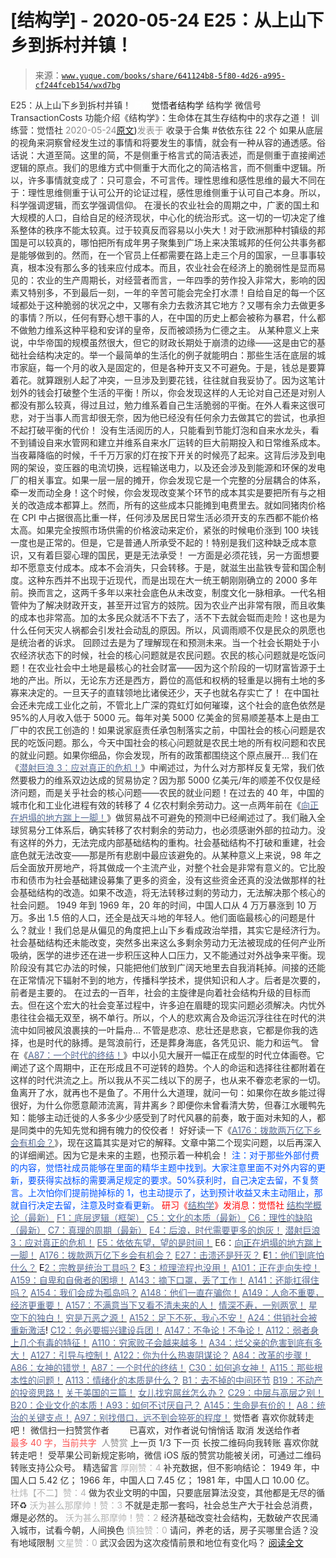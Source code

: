 # [结构学] - 2020-05-24 E25：从上山下乡到拆村并镇！

> 来源：[`www.yuque.com/books/share/641124b8-5f80-4d26-a995-cf244fceb154/wxd7bg`](https://www.yuque.com/books/share/641124b8-5f80-4d26-a995-cf244fceb154/wxd7bg)

<ne-p id="520f42f3293818f927861ebbd5b15da4_p_0" data-lake-id="520f42f3293818f927861ebbd5b15da4_p_0"><ne-text id="u7bb7caf4" style="color: rgb(51, 51, 51);">E25：从上山下乡到拆村并镇！</ne-text></ne-p> <ne-p id="47e0ae8eb4313ea8f27e09a4d81999d9" data-lake-id="47e0ae8eb4313ea8f27e09a4d81999d9"><ne-text id="u36beb4f9" ne-fontsize="12" style="color: rgb(255, 255, 255);">原创</ne-text><ne-text id="u02372021" ne-fontsize="14">觉悟者</ne-text><ne-text id="u7c71044b" ne-fontsize="14">结构学</ne-text></ne-p> <ne-p id="a2300bdec0604767e8a5577e6c7f64aa" data-lake-id="a2300bdec0604767e8a5577e6c7f64aa"><ne-text id="u6e47a05c" ne-fontsize="14" ne-bold="true" style="color: rgb(51, 51, 51);">结构学</ne-text></ne-p> <ne-p id="6efe7f01f5aefc13d00532210bed1e8c" data-lake-id="6efe7f01f5aefc13d00532210bed1e8c"><ne-text id="uba7dda17" ne-fontsize="14" style="color: rgb(51, 51, 51);">微信号</ne-text><ne-text id="ud0b7748c" ne-fontsize="14" style="color: rgb(51, 51, 51);">TransactionCosts</ne-text></ne-p> <ne-p id="0f94ff7ea2c1c332b2290bac0936d5a4" data-lake-id="0f94ff7ea2c1c332b2290bac0936d5a4"><ne-text id="u881e9e4d" ne-fontsize="14" style="color: rgb(51, 51, 51);">功能介绍</ne-text><ne-text id="u0c9c17e7" ne-fontsize="14" style="color: rgb(51, 51, 51);">《结构学》：生命体在其生存结构中的求存之道！ 训练营：觉悟社</ne-text></ne-p> <ne-p id="0cbc5f4d618f58d7a51540121f2bb710" data-lake-id="0cbc5f4d618f58d7a51540121f2bb710"><ne-text id="ub53e8634" style="color: rgb(140, 140, 140);">2020-05-24</ne-text>[<ne-text id="u2be16a6c" ne-fontsize="14">原文</ne-text>](https://mp.weixin.qq.com/s?__biz=MzIzMDYwOTM0Mg==&mid=2247484267&idx=1&sn=dd6644afcf73764606420f8cb90f83e8&chksm=e8b19bbadfc612ac094876b8fadb9f16db78bbd887f7627b2d9c6426e24338fa1d501ca4724c#rd))<ne-text id="u567dd0bc" ne-fontsize="14" style="color: rgb(140, 140, 140);">发表于</ne-text></ne-p> <ne-p id="eb9ee82c2fd84bec2e6a4034e1e04028" data-lake-id="eb9ee82c2fd84bec2e6a4034e1e04028"><ne-text id="ude11366a" style="color: rgb(51, 51, 51);">收录于合集 #依依东往 22 个</ne-text></ne-p> <ne-p id="14215cad99861ede09b83efac1ee2b4d" data-lake-id="14215cad99861ede09b83efac1ee2b4d"><ne-text id="u1dee4d3e" style="color: rgb(51, 51, 51);">如果从底层的视角来洞察曾经发生过的事情和将要发生的事情，就会有一种从容的通透感。俗话说：大道至简。这里的简，不是侧重于格言式的简洁表述，而是侧重于直接阐述逻辑的原点。我们的思维方式中侧重于大而化之的简洁格言，而不侧重中逻辑。所以，许多事情就变成了：只可意会，不可言传。理性思维和感性思维的最大不同在于：理性思维侧重于认可公开的论证过程，感性思维侧重于认可自己本身。所以，科学强调逻辑，而玄学强调信仰。</ne-text></ne-p> <ne-p id="22ab46d80c049e8441fa7b45c2a4975b" data-lake-id="22ab46d80c049e8441fa7b45c2a4975b"><ne-text id="u84805cf2" style="color: rgb(51, 51, 51);">在漫长的农业社会的周期之中，广袤的国土和大规模的人口，自给自足的经济现状，中心化的统治形式。这一切的一切决定了维系整体的秩序不能太较真。过于较真反而容易以小失大！对于欧洲那种村镇级的邦国是可以较真的，哪怕把所有成年男子聚集到广场上来决策城邦的任何公共事务都是能够做到的。然而，在一个官员上任都需要在路上走三个月的国家，一旦事事较真，根本没有那么多的钱来应付成本。而且，农业社会在经济上的脆弱性是显而易见的：农业的生产周期长，对经营者而言，一年四季的劳作投入非常大，影响的因素又特别多，不到最后一刻，一年的辛苦可能会完全打水漂！自给自足的每一个区域都处于这种脆弱的状况之中，又哪有余力去救济其它地方？又哪有余力去做更多的事情？所以，任何有野心想干事的人，在中国的历史上都会被称为暴君，什么都不做勉力维系这种平稳和安详的皇帝，反而被颂扬为仁德之主。</ne-text></ne-p> <ne-p id="68892fb58607628b8367f9590bff1ea1" data-lake-id="68892fb58607628b8367f9590bff1ea1"><ne-text id="ub9c1b070" style="color: rgb(51, 51, 51);">从某种意义上来说，中华帝国的规模虽然很大，但它的财政长期处于崩溃的边缘——这是由它的基础社会结构决定的。举一个最简单的生活化的例子就能明白：那些生活在底层的城市家庭，每一个月的收入是固定的，但是各种开支又不可避免。于是，钱总是要算着花。就算跟别人起了冲突，一旦涉及到要花钱，往往就自我妥协了。因为这笔计划外的钱会打破整个生活的平衡！所以，你会发现这样的人无论对自己还是对别人都没有那么较真，得过且过，勉力维系着自己生活脆弱的平衡。在外人看来这很可悲，对于当事人而言却很无奈，因为他已经没有任何余力去做其它的尝试，也承担不起打破平衡的代价！</ne-text></ne-p> <ne-p id="02a3a7f9a6c13e67575f76bef5d8dca6" data-lake-id="02a3a7f9a6c13e67575f76bef5d8dca6"><ne-text id="u4c6e748f" style="color: rgb(51, 51, 51);">没有生活阅历的人，只能看到节能灯泡和自来水龙头，看不到铺设自来水管网和建立并维系自来水厂运转的巨大前期投入和日常维系成本。当夜幕降临的时候，千千万万家的灯在按下开关的时候亮了起来。这背后涉及到电网的架设，变压器的电流切换，远程输送电力，以及还会涉及到能源和环保的发电厂的相关事宜。如果一层一层的摊开，你会发现它是一个完整的分层耦合的体系，牵一发而动全身！这个时候，你会发现改变某个环节的成本其实是要把所有与之相关的改造成本都算上。然而，所有的这些成本只能摊到电费里去。就如同猪肉价格在 CPI 中占据很高比重一样，任何涉及居民日常生活必须开支的东西都不能价格太高。如果完全按照市场供需的价格波动来定价，紧张的时候电价涨到 100 块钱一度也是正常的。但是，它是普通人所承受不起的！特别是我们这种缺乏成本意识，又有着巨婴心理的国民，更是无法承受！</ne-text></ne-p> <ne-p id="ba664d09144db76ed0123004ef74940a" data-lake-id="ba664d09144db76ed0123004ef74940a"><ne-text id="uefd02e81" style="color: rgb(51, 51, 51);">一方面是必须花钱，另一方面想要却不愿意支付成本。成本不会消失，只会转移。于是，就滋生出盐铁专营和国企制度。这种东西并不出现于近现代，而是出现在大一统王朝刚刚确立的 2000 多年前。换而言之，这两千多年以来社会底色从未改变，制度文化一脉相承。一代名相管仲为了解决财政开支，甚至开过官方的妓院。因为农业产出非常有限，而且收集的成本也非常高。加的太多民众就活不下去了，活不下去就会铤而走险！这也是为什么任何天灾人祸都会引发社会动乱的原因。所以，风调雨顺不仅是民众的夙愿也是统治者的诉求。</ne-text></ne-p> <ne-p id="95423d839b5a26bf8303fe3399c910f0" data-lake-id="95423d839b5a26bf8303fe3399c910f0"><ne-text id="u97d9af91" style="color: rgb(51, 51, 51);">回顾过去是为了理解现在和预测未来。当一个社会长期处于小农经济状态下的时候，社会的核心问题就是农民问题。农民的核心问题就是吃饭问题！在农业社会中土地是最核心的社会财富——因为这个阶段的一切财富皆源于土地的产出。所以，无论东方还是西方，爵位的高低和权柄的轻重是以拥有土地的多寡来决定的。一旦天子的直辖领地比诸侯还少，天子也就名存实亡了！</ne-text></ne-p> <ne-p id="c5a0b9ef30d9f2ec09675125bab8fb48" data-lake-id="c5a0b9ef30d9f2ec09675125bab8fb48"><ne-text id="u5747e921" style="color: rgb(51, 51, 51);">在中国社会还未完成工业化之前，不管北上广深的霓虹灯如何璀璨，这个社会的底色依然是 95%的人月收入低于 5000 元。每年对美 5000 亿美金的贸易顺差基本上是由工厂中的农民工创造的！如果说家庭责任承包制落实之前，中国社会的核心问题是农民的吃饭问题。那么，今天中国社会的核心问题就是农民土地的所有权问题和农民的就业问题。如果你细品，你会发现，所有的政策都围绕这个原点展开…</ne-text></ne-p> <ne-p id="1d0e95583b477379bd791d8069d03521" data-lake-id="1d0e95583b477379bd791d8069d03521"><ne-text id="u291dc4f9" style="color: rgb(51, 51, 51);">我们在《</ne-text>[<ne-text id="u226405cc" style="color: rgb(87, 107, 149);">潜射巨浪 3：应对真正的危机！</ne-text>](http://mp.weixin.qq.com/s?__biz=MzAxNDk1NjI2Mw==&mid=2247485199&idx=1&sn=aba0a12dad3ec2d04e267645968b7cb1&chksm=9b8a2487acfdad910b880c358c1f6754e5ba01eb7eadfe70b45c2d1c9ec161d20151df4b1f2e&scene=21#wechat_redirect)<ne-text id="ub1b05e8a" style="color: rgb(51, 51, 51);">》中阐述过，为什么对方那样反复无常，我们依然要极力的维系双边达成的贸易协定？因为那 5000 亿美元/年的顺差不仅仅是经济问题，而是关乎社会的核心问题——农民的就业问题！在过去的 40 年，中国的城市化和工业化进程有效的转移了 4 亿农村剩余劳动力。这一点两年前在《</ne-text>[<ne-text id="uc5df587f" style="color: rgb(87, 107, 149);">向正在坍塌的地方踹上一脚！</ne-text>](http://mp.weixin.qq.com/s?__biz=MzIzMDYwOTM0Mg==&mid=2247483766&idx=1&sn=b17f66fe5f8fd77d3c27c8bc60eb8c8a&chksm=e8b199a7dfc610b1ddcced086ff6d2be69354b7feeef60c0e508d56dd4fd54ee9660483cf5bb&scene=21#wechat_redirect)<ne-text id="u2dcbbb8d" style="color: rgb(51, 51, 51);">》做贸易战不可避免的预测中已经阐述过了。我们融入全球贸易分工体系后，确实转移了农村剩余的劳动力，也必须感谢外部的拉动力。没有这样的外力，无法完成内部基础结构的重构。社会基础结构不打破和重建，社会底色就无法改变——那是所有悲剧中最应该避免的。从某种意义上来说，98 年之后全面放开房地产，将其做成一个主流产业，对整个社会是非常有意义的。它比股市和债市为社会基础建设募集了更多的资金，没有这些资金还真的没法做那样的社会基础结构的改造。如果不改造，将无法转移过剩的劳动力，无法解决那个核心的社会问题。</ne-text></ne-p> <ne-p id="00bde25bdd3c0c519669516bae4a802f" data-lake-id="00bde25bdd3c0c519669516bae4a802f"><ne-text id="u382da02d" style="color: rgb(51, 51, 51);">1949 年到 1969 年，20 年的时间，中国人口从 4 万万暴涨到 10 万万。多出 1.5 倍的人口，还全是战天斗地的年轻人。他们面临最核心的问题是什么？就业！我们总是从偏见的角度把上山下乡看成政治举措，其实它是经济行为。社会基础结构还未能改变，突然多出来这么多剩余劳动力无法被现成的任何产业所吸纳，医学的进步还在进一步积压这种人口压力，又不能通过对外战争来平衡。现阶段没有其它办法的时候，只能把他们放到广阔天地里去自我消耗掉。间接的还能在正常情况下辐射不到的地方，传播科学技术，提供知识和人才。后者是次要的，前者是主要的。</ne-text></ne-p> <ne-p id="f46ebe963112f8b7e25fa717db03cf23" data-lake-id="f46ebe963112f8b7e25fa717db03cf23"><ne-text id="u30c20f0d" style="color: rgb(51, 51, 51);">在过去的一百年，社会的主旋律是向着社会结构升级的目标而去。但在这个宏大的社会变革过程中，许多迫在眉睫的现实问题必须解决。内忧外患往往会福无双至，祸不单行。所以，个人的悲欢离合及命运沉浮往往在时代的洪流中如同被风浪裹挟的一叶扁舟… 不管是悲凉、悲壮还是悲哀，它都是你我的选择，也是时代的脉搏。是驾浪前行，还是葬身海底，各凭见识、能力和运气。</ne-text></ne-p> <ne-p id="eed8e3c97e36ddc41aee230a8fe74830" data-lake-id="eed8e3c97e36ddc41aee230a8fe74830"><ne-text id="u0cf0fb03" style="color: rgb(51, 51, 51);">曾在《</ne-text>[<ne-text id="u7915ea48" style="color: rgb(87, 107, 149);">A87：一个时代的终结！</ne-text>](http://mp.weixin.qq.com/s?__biz=MzAxNDk1NjI2Mw==&mid=2247484762&idx=1&sn=d662f3af14db0c25fa540a7a2ddcd9c7&chksm=9b8a26d2acfdafc45a58be632dd4ca60b92b89f4863b60d6e1a8b6790ee3590878cb1669209a&scene=21#wechat_redirect)<ne-text id="u9f229b42" style="color: rgb(51, 51, 51);">》中以小见大展开一幅正在成型的时代立体画卷。它阐述了这个周期中，正在形成且不可逆转的趋势。个人的命运和选择往往都附着在这样的时代洪流之上。所以我从不买二线以下的房子，也从来不眷恋老家的一切。鱼离开了水，就再也不是鱼了。不用什么大道理，就问一句：如果你在故乡能过得很好，为什么你愿意颠沛流离，背井离乡？即便你未曾看清大势，但春江水暖鸭先知：能够主动迁徙的人多多少少感受到了时代风暴的前奏，敢于面对未知的人，都是同类中的先知先觉和拥有魄力的佼佼者！</ne-text></ne-p> <ne-p id="9aeccfa158c26e5e62b0343d2ca3d44c" data-lake-id="9aeccfa158c26e5e62b0343d2ca3d44c"><ne-text id="u1055b2e4" style="color: rgb(51, 51, 51);">好好读一下《</ne-text>[<ne-text id="ua8566a79" style="color: rgb(87, 107, 149);">A176：拨款两万亿下乡会有机会？</ne-text>](http://mp.weixin.qq.com/s?__biz=MzAxNDk1NjI2Mw==&mid=2247485240&idx=1&sn=105505b186556162978e3785d2dd97fe&chksm=9b8a24b0acfdada68d2d4ae346498a4c602387990d855088978737809b953d7e368be83a4836&scene=21#wechat_redirect)<ne-text id="u32e839de" style="color: rgb(51, 51, 51);">》，现在这篇其实是对它的解释。文章中第二个现实问题，以后再深入的详细阐述。因为它是未来的主题，也预示着一种机会！</ne-text></ne-p> <ne-p id="7764202f55b294b98fed7d3de5302294" data-lake-id="7764202f55b294b98fed7d3de5302294"><ne-text id="u9c21df02" style="color: rgb(0, 82, 255);">注：对于那些外部付费的内容，觉悟社成员能够在里面的精华主题中找到。大家注意里面不对外内容的更新，要获得实战标的需要满足规定的要求。50%获利时，自己决定去留，不复赘言。上次怕你们提前抛掉标的 1，也主动提示了，达到预计收益又未主动阻止，那就自行决定去留，注意及时查看更新。</ne-text></ne-p> <ne-p id="9ff2299deb49e099da15ac5d47662c61" data-lake-id="9ff2299deb49e099da15ac5d47662c61" ne-alignment="center"><ne-text id="ud13439ce" style="color: rgb(255, 0, 0);">研习《</ne-text>[<ne-text id="ua7aa941d" style="color: rgb(87, 107, 149);">结构学</ne-text>](https://mp.weixin.qq.com/mp/appmsgalbum?action=getalbum&album_id=1318317199878225920&__biz=MzAxNDk1NjI2Mw==#wechat_redirect)<ne-text id="ud1e990e4" style="color: rgb(255, 0, 0);">》发消息</ne-text><ne-text id="u9db229ec" ne-bold="true" style="color: rgb(255, 0, 0);">：觉悟社</ne-text></ne-p>  <ne-p id="f72eca839f1dcf6742452d42073a7403" data-lake-id="f72eca839f1dcf6742452d42073a7403" ne-alignment="center"><ne-card data-card-name="image" data-card-type="inline" id="Ph8po" data-event-boundary="card" style="color: rgb(51, 51, 51);"><ne-p id="f79da094ff7784aa3072e14de07a2b75" data-lake-id="f79da094ff7784aa3072e14de07a2b75">[<ne-text id="u1a1a99cf" style="color: rgb(87, 107, 149);">结构学概论（最新）</ne-text>](http://mp.weixin.qq.com/s?__biz=MzAxNDk1NjI2Mw==&mid=2247485167&idx=1&sn=d5e962eff4a8e9770c83bc87d19d07f3&chksm=9b8a2567acfdac7154f7a62996dca874e5d186b44f3d120dcb633760318788c42d304e325313&scene=21#wechat_redirect)</ne-p> <ne-p id="b10d83052be68d32234d6c668e2dcb62" data-lake-id="b10d83052be68d32234d6c668e2dcb62">[<ne-text id="u8d1e55de" style="color: rgb(87, 107, 149);">F1：底层逻辑（框架）</ne-text>](http://mp.weixin.qq.com/s?__biz=MzAxNDk1NjI2Mw==&mid=2247485072&idx=1&sn=83d919c9e3bf71d25978a97c8d4c8aa6&chksm=9b8a2518acfdac0ea8a0f84382cc7c0a26d1ac3664d76c6365aee67ac4ebcac1bf280c060249&scene=21#wechat_redirect)</ne-p> <ne-p id="499a8bf68857bcd7b4c3d4c1e5c15e05" data-lake-id="499a8bf68857bcd7b4c3d4c1e5c15e05">[<ne-text id="ub3840b48" style="color: rgb(87, 107, 149);">C5：文化的本质（最新）</ne-text>](http://mp.weixin.qq.com/s?__biz=MzAxNDk1NjI2Mw==&mid=2247485176&idx=1&sn=edd2d2664617b856f73da27471529eb6&chksm=9b8a2570acfdac66a9ad0160a17afd9e23a687bc0be9b7517602aaf3fa126c5d785bcead0da7&scene=21#wechat_redirect)</ne-p> <ne-p id="c1e9aa1009f6a174e43342fd41c2df11" data-lake-id="c1e9aa1009f6a174e43342fd41c2df11">[<ne-text id="ue18c6d76" style="color: rgb(87, 107, 149);">C6：理性的缺陷（最新）</ne-text>](http://mp.weixin.qq.com/s?__biz=MzAxNDk1NjI2Mw==&mid=2247485088&idx=1&sn=dc240d68dabbc3fbaa9897c63128e439&chksm=9b8a2528acfdac3e2ed7d1fff93035fb458ffdde98085ac6cfcd64bd53c9b8492733341b88ca&scene=21#wechat_redirect)</ne-p> <ne-p id="80d9e7dd68cd2742e2f1a0d06fb85af8" data-lake-id="80d9e7dd68cd2742e2f1a0d06fb85af8">[<ne-text id="u26f116c4" style="color: rgb(87, 107, 149);">C7：真理的周期（最新）</ne-text>](http://mp.weixin.qq.com/s?__biz=MzAxNDk1NjI2Mw==&mid=2247485125&idx=1&sn=724eac40812de46a36c36a423d100223&chksm=9b8a254dacfdac5b81e40465e73885bad2944e5115cd3c3fd5564b139fff62d8d15465bdc614&scene=21#wechat_redirect)</ne-p> <ne-p id="67db977d9dda5b42224db2a3aca08c06" data-lake-id="67db977d9dda5b42224db2a3aca08c06">[<ne-text id="ue8272a72" style="color: rgb(87, 107, 149);">E4：后浪，时代需要更多的炮灰！</ne-text>](http://mp.weixin.qq.com/s?__biz=MzAxNDk1NjI2Mw==&mid=2247485174&idx=1&sn=e3a702db58f3c2ec0d06b89f8435c73a&chksm=9b8a257eacfdac680d37903d2d05385f5c9401c189321cc109c96b1063e9753c8498d1553f72&scene=21#wechat_redirect)</ne-p> <ne-p id="98fbe27bf3948e1d6dd6c57ba0650956" data-lake-id="98fbe27bf3948e1d6dd6c57ba0650956">[<ne-text id="u10ae3c44" style="color: rgb(87, 107, 149);">潜射巨浪 3：应对真正的危机！</ne-text>](http://mp.weixin.qq.com/s?__biz=MzAxNDk1NjI2Mw==&mid=2247485199&idx=1&sn=aba0a12dad3ec2d04e267645968b7cb1&chksm=9b8a2487acfdad910b880c358c1f6754e5ba01eb7eadfe70b45c2d1c9ec161d20151df4b1f2e&scene=21#wechat_redirect)</ne-p> <ne-p id="6eb857170ef7881416e2914460844b88" data-lake-id="6eb857170ef7881416e2914460844b88">[<ne-text id="u32be8e9b" style="color: rgb(87, 107, 149);">E5：依依东望，望的是时间！</ne-text>](http://mp.weixin.qq.com/s?__biz=MzIzMDYwOTM0Mg==&mid=2247483860&idx=1&sn=b5b01ae82ff764ce2806251e3f2a809f&chksm=e8b19905dfc61013607735eb7782299c9a4d7a39a8b15a7b46182ef20eda3ffe9f6ed6337e1f&scene=21#wechat_redirect)</ne-p> <ne-p id="32164b79c6cbc061318c855ca24482ab" data-lake-id="32164b79c6cbc061318c855ca24482ab"><ne-text id="u07e2f4fb" style="color: rgb(51, 51, 51);">E6：</ne-text>[<ne-text id="uadb1af87" style="color: rgb(87, 107, 149);">向正在坍塌的地方踹上一脚！</ne-text>](http://mp.weixin.qq.com/s?__biz=MzAxNDk1NjI2Mw==&mid=2247483789&idx=1&sn=5e44b7b524c3dc4bb7705f49ed0a44a3&chksm=9b8a2205acfdab139e4b1d44ef6702b09c9fbf79505340205d13fbdaa33207a997f54bee0e97&scene=21#wechat_redirect)</ne-p> <ne-p id="4dfcd9941786aba50ff5240e13b0a57c" data-lake-id="4dfcd9941786aba50ff5240e13b0a57c">[<ne-text id="u32b890ce" style="color: rgb(87, 107, 149);">A176：拨款两万亿下乡会有机会？</ne-text>](http://mp.weixin.qq.com/s?__biz=MzAxNDk1NjI2Mw==&mid=2247485240&idx=1&sn=105505b186556162978e3785d2dd97fe&chksm=9b8a24b0acfdada68d2d4ae346498a4c602387990d855088978737809b953d7e368be83a4836&scene=21#wechat_redirect)</ne-p> <ne-p id="8ee57b2a6a35565b47a606a9713df4d3" data-lake-id="8ee57b2a6a35565b47a606a9713df4d3">[<ne-text id="u92dc4bd8" style="color: rgb(87, 107, 149);">E27：击溃还是歼灭？</ne-text>](http://mp.weixin.qq.com/s?__biz=MzAxNDk1NjI2Mw==&mid=2247485068&idx=1&sn=2b373ea4eefcf1b09885327f1a71579c&chksm=9b8a2504acfdac128793e9562414dc6898813182021afefdb73c3ea788e0a998af0ed02fe173&scene=21#wechat_redirect)</ne-p> <ne-p id="4a1d1d3ea85dcd69c69313c2a785b257" data-lake-id="4a1d1d3ea85dcd69c69313c2a785b257"><ne-text id="uedd27fd9" style="color: rgb(11, 1, 20);">E</ne-text>[<ne-text id="uf27f5cc3" style="color: rgb(87, 107, 149);">1：他们到底怕什么？</ne-text>](http://mp.weixin.qq.com/s?__biz=MzAxNDk1NjI2Mw==&mid=2247483898&idx=1&sn=1b0a50386e9e89d2750dec717236f0aa&chksm=9b8a2272acfdab64235b35ee5e91b8cac6172144207251636e1345fc570aa1601f59eff7f442&scene=21#wechat_redirect)</ne-p> <ne-p id="e76658be9cb5708731ad583e4fd5df20" data-lake-id="e76658be9cb5708731ad583e4fd5df20"><ne-text id="u088cbe50" style="color: rgb(11, 1, 20);">E</ne-text>[<ne-text id="ub0b1fb75" style="color: rgb(87, 107, 149);">2：宗教是统治工具吗？</ne-text>](http://mp.weixin.qq.com/s?__biz=MzAxNDk1NjI2Mw==&mid=2247483901&idx=1&sn=f5d9f8c7bd84370c79adae921351e813&chksm=9b8a2275acfdab63fde093d76ff82e01d0e2fd43ea675f77fd17fd51a15873d4d10499f5338d&scene=21#wechat_redirect)</ne-p> <ne-p id="686843bc6d834d230f4ea7aa2c6c603f" data-lake-id="686843bc6d834d230f4ea7aa2c6c603f"><ne-text id="u5b52c6c4" style="color: rgb(11, 1, 20);">E</ne-text>[<ne-text id="u60c0f2c0" style="color: rgb(87, 107, 149);">3：梳理流程也没用！</ne-text>](http://mp.weixin.qq.com/s?__biz=MzAxNDk1NjI2Mw==&mid=2247483989&idx=1&sn=ee70dacfd980f041379d91ae947ece44&chksm=9b8a21ddacfda8cb28bf62d6f53531e8a8ebce2de96396e50ec7e7e144fffe502ec6faee3415&scene=21#wechat_redirect)</ne-p> <ne-p id="e44d28e8fb6a2815387d0e42fbc7c2e5" data-lake-id="e44d28e8fb6a2815387d0e42fbc7c2e5">[<ne-text id="u7d8dc24c" style="color: rgb(87, 107, 149);">A101：正在走向失控！</ne-text>](http://mp.weixin.qq.com/s?__biz=MzAxNDk1NjI2Mw==&mid=2247485118&idx=1&sn=f80e8cdc785582325fe732a34ada1752&chksm=9b8a2536acfdac20e341884248b172b0c0ca910540223ab60c7625fdc0de2a03975d780ea2ab&scene=21#wechat_redirect)</ne-p> <ne-p id="fa6b5b2b3a1da1165bf958e9001420a1" data-lake-id="fa6b5b2b3a1da1165bf958e9001420a1">[<ne-text id="uad540178" style="color: rgb(87, 107, 149);">A159：自卑和自傲者的困境！</ne-text>](http://mp.weixin.qq.com/s?__biz=MzAxNDk1NjI2Mw==&mid=2247485153&idx=1&sn=99a5e1a0d2bc95424798e904714bb8ed&chksm=9b8a2569acfdac7f12a09d0ba6950a2e5cbca5ef6cfb03e91d5fb787d1c52c709ffa01024784&scene=21#wechat_redirect)</ne-p> <ne-p id="9e5a96e5615ad72574189379cea88eec" data-lake-id="9e5a96e5615ad72574189379cea88eec">[<ne-text id="ub59ae10c" style="color: rgb(87, 107, 149);">A143：摘下口罩，丢了工作！</ne-text>](http://mp.weixin.qq.com/s?__biz=MzAxNDk1NjI2Mw==&mid=2247485056&idx=1&sn=eff9f05bcad84a7ccd397ebaacde4055&chksm=9b8a2508acfdac1eb18a04ce52aef698f8e4da804261fd1f75930aa5e7c3fbe50806b0077542&scene=21#wechat_redirect)</ne-p> <ne-p id="29ca20069dcbf9dd6fedf4a67dd32ae0" data-lake-id="29ca20069dcbf9dd6fedf4a67dd32ae0">[<ne-text id="u71ea1d30" style="color: rgb(87, 107, 149);">A141：还能扛得住吗？</ne-text>](http://mp.weixin.qq.com/s?__biz=MzAxNDk1NjI2Mw==&mid=2247485046&idx=1&sn=d7a96fb55a2d572e99346b475818fe95&chksm=9b8a25feacfdace8ee0ac46509e45dc495a8d28b9f12f2acfe6d96d87cf87b8d8fb887b6e6fa&scene=21#wechat_redirect)</ne-p> <ne-p id="cec037a4c93219d78b30adb992c6a9f6" data-lake-id="cec037a4c93219d78b30adb992c6a9f6">[<ne-text id="u7f43c3a1" style="color: rgb(87, 107, 149);">A154：我们会成为孤岛吗？</ne-text>](http://mp.weixin.qq.com/s?__biz=MzAxNDk1NjI2Mw==&mid=2247485133&idx=1&sn=f0da94e06adf2e02d479952851fe28eb&chksm=9b8a2545acfdac5355c2d105123de29322b07b417f2923aa9d8e5ee9e2ba86a65fe31a2b3a0a&scene=21#wechat_redirect)</ne-p> <ne-p id="228655bd8e2ac378461724695b31ff0f" data-lake-id="228655bd8e2ac378461724695b31ff0f">[<ne-text id="u512f1704" style="color: rgb(87, 107, 149);">A148：他们一直在骗你！</ne-text>](http://mp.weixin.qq.com/s?__biz=MzAxNDk1NjI2Mw==&mid=2247485104&idx=1&sn=95439802cbeb1e42c406b5db1506d630&chksm=9b8a2538acfdac2e0f18661179a39a4ac262d1621e470595a57d660561c5dab9f0a895564fcc&scene=21#wechat_redirect)</ne-p> <ne-p id="33e1d1f4cf44ec6e6a493e645832f946" data-lake-id="33e1d1f4cf44ec6e6a493e645832f946">[<ne-text id="u999aeff8" style="color: rgb(87, 107, 149);">A149：人命不重要，经济更重要！</ne-text>](http://mp.weixin.qq.com/s?__biz=MzAxNDk1NjI2Mw==&mid=2247485108&idx=1&sn=3fab85fd661e063fa5b16c9fd8d85eff&chksm=9b8a253cacfdac2af43b37c34ffc673a5f4ca2e25b9580fa8a220c3c2bdc90e2f8cdf630c86c&scene=21#wechat_redirect)</ne-p> <ne-p id="ab27c86648f9ad67ed24d3f088135805" data-lake-id="ab27c86648f9ad67ed24d3f088135805">[<ne-text id="u41dfde86" style="color: rgb(87, 107, 149);">A157：不满意当下又看不清未来的人！</ne-text>](http://mp.weixin.qq.com/s?__biz=MzAxNDk1NjI2Mw==&mid=2247485147&idx=1&sn=0671d93b35a4a8f514605c81a82c61fa&chksm=9b8a2553acfdac45978c046ae293899ecf920780d9cc3f7adedc6e42b7d516754a7aeeb6aa8d&scene=21#wechat_redirect)</ne-p> <ne-p id="3ce396388565ec281d1506b53367da41" data-lake-id="3ce396388565ec281d1506b53367da41">[<ne-text id="uc03fce38" style="color: rgb(87, 107, 149);">情深不寿，一别两宽！</ne-text>](http://mp.weixin.qq.com/s?__biz=MzAxNDk1NjI2Mw==&mid=2247485170&idx=1&sn=d91c1d54507cafd7400b6b26d11f037b&chksm=9b8a257aacfdac6c0996bcb1ed941bb2d63845853bab1eba7fcb6a8f0fb4565d635218c808b5&scene=21#wechat_redirect)</ne-p> <ne-p id="59dd8bca078ccdbeb99c7ea5a42e67eb" data-lake-id="59dd8bca078ccdbeb99c7ea5a42e67eb">[<ne-text id="u108d3670" style="color: rgb(87, 107, 149);">星空下的独白！</ne-text>](http://mp.weixin.qq.com/s?__biz=MzAxNDk1NjI2Mw==&mid=2247484550&idx=1&sn=fa82f3305cc05c03bebea3852dd822b6&chksm=9b8a270eacfdae181964706c9ba3ccde2a315f3f6e21011f6296b060e0e14384ad0485da97f9&scene=21#wechat_redirect)</ne-p> <ne-p id="3b845fcf9256dff07a8f2ccfb839b08a" data-lake-id="3b845fcf9256dff07a8f2ccfb839b08a">[<ne-text id="u78be2886" style="color: rgb(87, 107, 149);">穷是万恶之源！</ne-text>](http://mp.weixin.qq.com/s?__biz=MzAxNDk1NjI2Mw==&mid=2247483823&idx=1&sn=e54ebe9891b302dc0bf1815c76ccf8b7&chksm=9b8a2227acfdab31a05e273addd9159d4b8263d58d3c58bf214841c8189157519719c3427306&scene=21#wechat_redirect)</ne-p> <ne-p id="10985c45ed1ca58eaa8726c52ce56979" data-lake-id="10985c45ed1ca58eaa8726c52ce56979">[<ne-text id="u7fb6570b" style="color: rgb(87, 107, 149);">A152：足下不死，我心不安！</ne-text>](http://mp.weixin.qq.com/s?__biz=MzAxNDk1NjI2Mw==&mid=2247485129&idx=1&sn=4e54449e04c82de033b1d08b62909fac&chksm=9b8a2541acfdac57a7415beb4d029e9ebb531a4dba524a2bfae39feb00516ac2a9bcd93a2af1&scene=21#wechat_redirect)</ne-p> <ne-p id="ca0e91f9a87307f7dca14470c8f3db47" data-lake-id="ca0e91f9a87307f7dca14470c8f3db47">[<ne-text id="u5c63b6a7" style="color: rgb(87, 107, 149);">A24：供销社会被重新激活</ne-text>](http://mp.weixin.qq.com/s?__biz=MzAxNDk1NjI2Mw==&mid=2247484249&idx=1&sn=b8af24c3440b291292b1ed4eddfcfaec&chksm=9b8a20d1acfda9c79045cf72415a403a655fcbcc03483c9b2970fd289e28f7c18a998142039c&scene=21#wechat_redirect)<ne-text id="u398b7d57" style="color: rgb(11, 1, 20);">!</ne-text></ne-p> <ne-p id="87d99bed4a855f3424efc43590d8dff8" data-lake-id="87d99bed4a855f3424efc43590d8dff8">[<ne-text id="uc4f99d1b" style="color: rgb(87, 107, 149);">C12：务必要振兴建设兵团！</ne-text>](http://mp.weixin.qq.com/s?__biz=MzAxNDk1NjI2Mw==&mid=2247484193&idx=1&sn=88c86597191d0c97a411f9ea6f7b7c5d&chksm=9b8a20a9acfda9bfae819e8e42531fe6d523dd244ef0fc0c0787ab812540108c181f7ec2ffa9&scene=21#wechat_redirect)</ne-p> <ne-p id="563987c29e4146ba1a2ef2a2d712a3d7" data-lake-id="563987c29e4146ba1a2ef2a2d712a3d7">[<ne-text id="u4d79235d" style="color: rgb(87, 107, 149);">A147：不争论！不争论！</ne-text>](http://mp.weixin.qq.com/s?__biz=MzAxNDk1NjI2Mw==&mid=2247485096&idx=1&sn=5e5f8668239146507240a8ca9bd3129c&chksm=9b8a2520acfdac36b0d7f692c488c41a5d80872b7cc85c03cb728e2ecd09622cc02afbaee1e6&scene=21#wechat_redirect)</ne-p> <ne-p id="b2e17f3745cabda3fac40d4a2c587606" data-lake-id="b2e17f3745cabda3fac40d4a2c587606">[<ne-text id="ucaa69f66" style="color: rgb(87, 107, 149);">A112：弱者身上几个有毒的特征！</ne-text>](http://mp.weixin.qq.com/s?__biz=MzAxNDk1NjI2Mw==&mid=2247484903&idx=1&sn=609b7c81f10207eea8bcccbe35aa61b6&chksm=9b8a266facfdaf790a328ee9eca9d05f95ce939b69b2e4c1fcaacd63470bd79c44d03caeb00c&scene=21#wechat_redirect)</ne-p> <ne-p id="e071fa26e186e7d37d4fdb3a30ed6ba6" data-lake-id="e071fa26e186e7d37d4fdb3a30ed6ba6">[<ne-text id="ubfb15aad" style="color: rgb(87, 107, 149);">A110：穷家败子会越来越多！</ne-text>](http://mp.weixin.qq.com/s?__biz=MzAxNDk1NjI2Mw==&mid=2247484897&idx=1&sn=84e1c8a85eb385c04f400095d47d55eb&chksm=9b8a2669acfdaf7f7a431a12c057023ae123aaa855b0f9d48a98c21eae27788632beb60765c9&scene=21#wechat_redirect)</ne-p> <ne-p id="019f8175e71b3af9a1202234c5ce2782" data-lake-id="019f8175e71b3af9a1202234c5ce2782">[<ne-text id="u55847dd9" style="color: rgb(87, 107, 149);">A34：烂父亲的危害到底有多大！</ne-text>](http://mp.weixin.qq.com/s?__biz=MzIzMDYwOTM0Mg==&mid=2247483986&idx=1&sn=984fbf5e696f7a3f34f25dcf93037cea&chksm=e8b19a83dfc61395d629a54503920505c42a73a62b9e72308ed4ea0d66c509ca66a1a3138ea5&scene=21#wechat_redirect)</ne-p> <ne-p id="22fe6e995f02f42c50da99ce9518a442" data-lake-id="22fe6e995f02f42c50da99ce9518a442">[<ne-text id="ua305fa1b" style="color: rgb(87, 107, 149);">A127：引导与控制！</ne-text>](http://mp.weixin.qq.com/s?__biz=MzAxNDk1NjI2Mw==&mid=2247484979&idx=1&sn=f399f00523a8dd5cafe7c0636121333e&chksm=9b8a25bbacfdacad35d6b31ea6500e76fc161c3dd8e789aacdc1284bedcdcaf57570dd6f6261&scene=21#wechat_redirect)</ne-p> <ne-p id="c76512046c116dad64cef1834a80ea6b" data-lake-id="c76512046c116dad64cef1834a80ea6b">[<ne-text id="u9f2c3e21" style="color: rgb(87, 107, 149);">A122：你为什么热衷阴谋论？</ne-text>](http://mp.weixin.qq.com/s?__biz=MzAxNDk1NjI2Mw==&mid=2247484960&idx=1&sn=f04b2971f7e664f0ab903a6a9ffab5dd&chksm=9b8a25a8acfdacbecd85fb722d9e401e6b748a28498b75da9489af10d9cf69916bf473c72a7b&scene=21#wechat_redirect)</ne-p> <ne-p id="0d3d02bf0235413bca73dc4686fa40a1" data-lake-id="0d3d02bf0235413bca73dc4686fa40a1">[<ne-text id="u072af00e" style="color: rgb(87, 107, 149);">A84：改革的步骤！</ne-text>](http://mp.weixin.qq.com/s?__biz=MzIzMDYwOTM0Mg==&mid=2247484098&idx=1&sn=8a28fd5dce47b485ed38e4f3cfdb7d05&chksm=e8b19a13dfc61305fde13511d297aa1d6b59184825c7998f338e7d5f36742e3c06c717d78fe8&scene=21#wechat_redirect)</ne-p> <ne-p id="c8d3c9b9d5bc07912c50ebf76f0e8aa9" data-lake-id="c8d3c9b9d5bc07912c50ebf76f0e8aa9">[<ne-text id="ub2fe7d46" style="color: rgb(87, 107, 149);">A86：女神的错觉！</ne-text>](http://mp.weixin.qq.com/s?__biz=MzAxNDk1NjI2Mw==&mid=2247484733&idx=1&sn=fab22e8ab3f80b78dab3d4e2e2716bfb&chksm=9b8a26b5acfdafa374df83506e5086a573169362877918977c08490b4e9747c45c99d1266e7f&scene=21#wechat_redirect)</ne-p> <ne-p id="2daee194caf51404b5aafcf06b73fdfd" data-lake-id="2daee194caf51404b5aafcf06b73fdfd">[<ne-text id="ufcc7eac0" style="color: rgb(87, 107, 149);">A87：一个时代的终结！</ne-text>](http://mp.weixin.qq.com/s?__biz=MzIzMDYwOTM0Mg==&mid=2247484102&idx=1&sn=c0572fe89409ac0ef2d1468b8f81f130&chksm=e8b19a17dfc6130119eacf0492c237b5173f6f9c13265a36d7919e3132228f8c2d3306863c08&scene=21#wechat_redirect)</ne-p> <ne-p id="4ebdaef9d079358e7d128fac8f135e4a" data-lake-id="4ebdaef9d079358e7d128fac8f135e4a">[<ne-text id="uea12048e" style="color: rgb(87, 107, 149);">C30：如何追女神！</ne-text>](http://mp.weixin.qq.com/s?__biz=MzAxNDk1NjI2Mw==&mid=2247484588&idx=1&sn=de5c95495cc04bcfe8644c3c2bc025c3&chksm=9b8a2724acfdae3286a142c2de506a7494e2d7aa50c990c0e159cedab07b5287040f286dfac6&scene=21#wechat_redirect)</ne-p> <ne-p id="1ca7c535059a7f4cc8c7c9dd44145337" data-lake-id="1ca7c535059a7f4cc8c7c9dd44145337">[<ne-text id="ue0c6ebcd" style="color: rgb(87, 107, 149);">A115：那些根本性的问题！</ne-text>](http://mp.weixin.qq.com/s?__biz=MzAxNDk1NjI2Mw==&mid=2247484914&idx=1&sn=967fee05bc4f865fe727690ef496bd08&chksm=9b8a267aacfdaf6c067abdfbeed512ad0ec7af5d0c3310f4461e50eaa47c005b5b30ea9758af&scene=21#wechat_redirect)</ne-p> <ne-p id="be1d3ea57fc16023c4a8447069f73342" data-lake-id="be1d3ea57fc16023c4a8447069f73342">[<ne-text id="u48a18576" style="color: rgb(87, 107, 149);">A113：情绪化的本质是什么？</ne-text>](http://mp.weixin.qq.com/s?__biz=MzAxNDk1NjI2Mw==&mid=2247484925&idx=1&sn=a3e5d2a4ffa1f0c4a1e915a7f6244527&chksm=9b8a2675acfdaf6365b4c9b6f0390ceae91e0dbf218efdd6be0dc600964d220b1ab45bb6c2ac&scene=21#wechat_redirect)</ne-p> <ne-p id="589eda1b02cbd5ddd3889f0364666ad6" data-lake-id="589eda1b02cbd5ddd3889f0364666ad6">[<ne-text id="ub27a6ac4" style="color: rgb(87, 107, 149);">B1：去不掉的中间环节</ne-text>](http://mp.weixin.qq.com/s?__biz=MzIzMDYwOTM0Mg==&mid=2247483903&idx=1&sn=e8a21cb816d6a27d869f81463805a208&chksm=e8b1992edfc610380f54d91f9acc9844820c77ce8a5bcedb4f36372c406647f45fd2514a6a77&scene=21#wechat_redirect)</ne-p> <ne-p id="b40a5dddd1cc4185b7b4978e38e866a6" data-lake-id="b40a5dddd1cc4185b7b4978e38e866a6">[<ne-text id="ue6761521" style="color: rgb(87, 107, 149);">B19：不动产的投资思路！</ne-text>](http://mp.weixin.qq.com/s?__biz=MzAxNDk1NjI2Mw==&mid=2247484650&idx=1&sn=36687887ab7cd444fd324c3906b8d54a&chksm=9b8a2762acfdae74b83a146bdd8994b81cb9879b3de5caa870c13c6253ad22b2f5c42b0fe59a&scene=21#wechat_redirect)</ne-p> <ne-p id="10a6c9914b916510253f64d9c571e759" data-lake-id="10a6c9914b916510253f64d9c571e759">[<ne-text id="u8b93d3f5" style="color: rgb(87, 107, 149);">关于美国的三篇！</ne-text>](http://mp.weixin.qq.com/s?__biz=MzIzMDYwOTM0Mg==&mid=2247484082&idx=1&sn=7f0efdc740505aeff41af3593c2c07d2&chksm=e8b19a63dfc613757721204eef321ddcad7ddc01dfc2076db117c37c0b37d75438f2e405c830&scene=21#wechat_redirect)</ne-p> <ne-p id="00379bf127e5cbf6041717510c7e56ba" data-lake-id="00379bf127e5cbf6041717510c7e56ba">[<ne-text id="udbcc0933" style="color: rgb(87, 107, 149);">女儿找穷屌丝怎么办？</ne-text>](http://mp.weixin.qq.com/s?__biz=MzAxNDk1NjI2Mw==&mid=2247484939&idx=1&sn=6a8b9a3df7e1197fde72a04e45ad3055&chksm=9b8a2583acfdac958a9514beb89993c74e6ee5ad63df4c4c6d420f8ac9cc3976dcfe5f66c734&scene=21#wechat_redirect)</ne-p> <ne-p id="26935b9104112c3834495340176d9cf1" data-lake-id="26935b9104112c3834495340176d9cf1">[<ne-text id="uf40f5536" style="color: rgb(87, 107, 149);">C29：中层与高层之别！</ne-text>](http://mp.weixin.qq.com/s?__biz=MzIzMDYwOTM0Mg==&mid=2247484061&idx=1&sn=6b5effaceec4ccea129b0b2c0ff9eb94&chksm=e8b19a4cdfc6135a82d4a79c2245a8efb5cea97135ffeef76afcdb0f1d23fc37408270b77ac3&scene=21#wechat_redirect)</ne-p> <ne-p id="99c802f90f3638916b4eff4cce50dc44" data-lake-id="99c802f90f3638916b4eff4cce50dc44">[<ne-text id="u0e0d4f04" style="color: rgb(87, 107, 149);">B20：企业文化的本质！</ne-text>](http://mp.weixin.qq.com/s?__biz=MzIzMDYwOTM0Mg==&mid=2247484111&idx=1&sn=d6154ef03c3702d24ebbd49ec6d2544b&chksm=e8b19a1edfc61308357f4cc639a74339e18c1e7ea64e351a1d73fac03d82e0daa3d7cbd2b4f7&scene=21#wechat_redirect)[<ne-text id="u6753432a" style="color: rgb(87, 107, 149);">A93：如何不讨厌自己？</ne-text>](http://mp.weixin.qq.com/s?__biz=MzAxNDk1NjI2Mw==&mid=2247484783&idx=1&sn=08bb06c4b322311a9d08a0d67077b6ac&chksm=9b8a26e7acfdaff1fb664e30d3365b7405692c4c7e53b41d078052fcbd87faf8de05c04346ce&scene=21#wechat_redirect)</ne-p> <ne-p id="0edc611d8455955cd6a19ba826464412" data-lake-id="0edc611d8455955cd6a19ba826464412">[<ne-text id="u9f1885f2" style="color: rgb(87, 107, 149);">A145：生命是有价的！</ne-text>](http://mp.weixin.qq.com/s?__biz=MzIzMDYwOTM0Mg==&mid=2247484225&idx=1&sn=a811aaea8f276764fd52f3c23c629538&chksm=e8b19b90dfc61286a480096d1f6f2200f06f7f8f8d7cc07642caee3bdcd0f7d259e81c6e83b3&scene=21#wechat_redirect)</ne-p> <ne-p id="4734c47a991a8b8949ad339895d455c5" data-lake-id="4734c47a991a8b8949ad339895d455c5">[<ne-text id="ub0c34c72" style="color: rgb(87, 107, 149);">A8：统治的关键支点！</ne-text>](http://mp.weixin.qq.com/s?__biz=MzAxNDk1NjI2Mw==&mid=2247483996&idx=1&sn=c9bc4ea308424074eddfdf68020fc602&chksm=9b8a21d4acfda8c2902216f0de9989ce3d22d440efe7c3bdcc29724308c95969cb124ed257f5&scene=21#wechat_redirect)</ne-p> <ne-p id="8fdf6f00737af8400382b634983d8a8f" data-lake-id="8fdf6f00737af8400382b634983d8a8f">[<ne-text id="uae09b966" style="color: rgb(87, 107, 149);">A97：别找借口，远不到会猝死的程度！</ne-text>](http://mp.weixin.qq.com/s?__biz=MzAxNDk1NjI2Mw==&mid=2247484866&idx=1&sn=d93222730b1fd65cd31d270e54c91073&chksm=9b8a264aacfdaf5cf1d8eab64891b03e7b9966e887c9f512b7cb4a3f6cca04f1faa2c5da905d&scene=21#wechat_redirect)</ne-p> <ne-p id="1f55d6041207ffd12607ccad382ff1f9" data-lake-id="1f55d6041207ffd12607ccad382ff1f9"><ne-text id="u8a8b4306" style="color: rgb(51, 51, 51);">觉悟者</ne-text></ne-p> <ne-p id="813f32f8fbaff68cbd5d481e24bfac80" data-lake-id="813f32f8fbaff68cbd5d481e24bfac80"><ne-text id="u7a7101f5" style="color: rgb(51, 51, 51);">喜欢你就转走吧！</ne-text></ne-p> <ne-p id="3bba5982b6ea87594f778b42188eb949" data-lake-id="3bba5982b6ea87594f778b42188eb949"><ne-text id="u83288f22" ne-bold="true" style="color: rgb(51, 51, 51);">微信扫一扫赞赏作者</ne-text><ne-text id="uf8e8aef2" ne-bold="true" style="color: rgb(255, 255, 255);">赞赏</ne-text></ne-p> <ne-p id="c538bf90bb4a3e56f81367058448bfc3" data-lake-id="c538bf90bb4a3e56f81367058448bfc3"><ne-text id="ub4a906e5" style="color: rgb(51, 51, 51);">已喜欢，</ne-text><ne-text id="ufd317168">对作者说句悄悄话</ne-text></ne-p> <ne-p id="0f414a0167b6d29c9d7b9656a5462a9a" data-lake-id="0f414a0167b6d29c9d7b9656a5462a9a"><ne-text id="u06fb95a3" style="color: rgb(51, 51, 51);">取消</ne-text></ne-p> <ne-p id="25c58031b4b2218032447b8c9d630c59" data-lake-id="25c58031b4b2218032447b8c9d630c59"><ne-text id="u53cd6db1" ne-fontsize="14" ne-bold="true" style="color: rgb(51, 51, 51);">发送给作者</ne-text></ne-p> <ne-p id="f37f78b489e835450eae64f78688cc6d" data-lake-id="f37f78b489e835450eae64f78688cc6d"><ne-text id="ubb9af737" ne-bold="true" style="color: rgb(255, 255, 255);">发送</ne-text></ne-p> <ne-p id="155621c59bc1935fadaff169061756be" data-lake-id="155621c59bc1935fadaff169061756be"><ne-text id="u5245bcc1" ne-fontsize="13" style="color: rgb(250, 81, 81);">最多 40 字，当前共字</ne-text></ne-p> <ne-p id="65836a635dde6b4a4d2859a10a4a388f" data-lake-id="65836a635dde6b4a4d2859a10a4a388f"><ne-text id="u85bee6c6" style="color: rgb(136, 136, 136);"> 人赞赏</ne-text></ne-p> <ne-p id="62d30a2aebec0d8baa2536c976d771b5" data-lake-id="62d30a2aebec0d8baa2536c976d771b5"><ne-text id="u16314300" style="color: rgb(51, 51, 51);">上一页</ne-text> <ne-text id="u7ffe33fd">1</ne-text><ne-text id="u9b90a37d" style="color: rgb(51, 51, 51);">/3 下一页</ne-text></ne-p> <ne-p id="baed5d16642918d08200dd13c7d67a65" data-lake-id="baed5d16642918d08200dd13c7d67a65"><ne-text id="u91424920" style="color: rgb(51, 51, 51);">长按二维码向我转账</ne-text></ne-p> <ne-p id="48665f0afd2e88dd642c5f16ad02205e" data-lake-id="48665f0afd2e88dd642c5f16ad02205e"><ne-text id="ub3617a03" style="color: rgb(51, 51, 51);">喜欢你就转走吧！</ne-text></ne-p> <ne-p id="e587c7ec6bbbcbdbe60fdb140713567e" data-lake-id="e587c7ec6bbbcbdbe60fdb140713567e"><ne-text id="u03a03c25" style="color: rgb(51, 51, 51);">受苹果公司新规定影响，微信 iOS 版的赞赏功能被关闭，可通过二维码转账支持公众号。</ne-text></ne-p> <ne-h3 id="0wcyn" data-lake-id="0wcyn"><ne-heading-ext><ne-heading-anchor></ne-heading-anchor><ne-heading-fold></ne-heading-fold></ne-heading-ext><ne-heading-content><ne-text id="ua91ae032" ne-fontsize="16" style="color: rgb(51, 51, 51);">精选留言</ne-text></ne-heading-content></ne-h3>  <ne-p id="d7ba9456dfee5b590eff8822a7f33df9" data-lake-id="d7ba9456dfee5b590eff8822a7f33df9"><ne-card data-card-name="image" data-card-type="inline" id="JhnX6" data-event-boundary="card" style="color: rgb(51, 51, 51);"><ne-p id="45c6fbded9b84b08152d33aee4d313cc" data-lake-id="45c6fbded9b84b08152d33aee4d313cc"><ne-text id="u0d6a646d" style="color: rgb(179, 179, 179);">厚刚赞：4</ne-text></ne-p> <ne-p id="7c211b9a0e8b096d82225973e49540f2" data-lake-id="7c211b9a0e8b096d82225973e49540f2"><ne-text id="u57c9b852" style="color: rgb(51, 51, 51);">补充数据，但不影响结论： 1949 年，中国人口 5.42 亿； 1966 年，中国人口 7.45 亿； 1981 年，中国人口 10.00 亿。</ne-text></ne-p>  <ne-p id="ed8da435d5fe6ecaa0949b4dad095bd7" data-lake-id="ed8da435d5fe6ecaa0949b4dad095bd7"><ne-card data-card-name="image" data-card-type="inline" id="LQfvi" data-event-boundary="card" style="color: rgb(51, 51, 51);"><ne-p id="fab2b76a0e062231f55f95cc56cc1a61" data-lake-id="fab2b76a0e062231f55f95cc56cc1a61"><ne-text id="ua71c4714" style="color: rgb(179, 179, 179);">杜炜【不二】赞：4</ne-text></ne-p> <ne-p id="0ac29f9d8d657386321a3fabe68513b8" data-lake-id="0ac29f9d8d657386321a3fabe68513b8"><ne-text id="u3f3951ee" style="color: rgb(51, 51, 51);">做为农业文明的中国，只要底层算法没变，其他都是无尽的循环♻️</ne-text></ne-p>  <ne-p id="52424ace746fe199a8e12058d1f3d2a8" data-lake-id="52424ace746fe199a8e12058d1f3d2a8"><ne-card data-card-name="image" data-card-type="inline" id="DE4oE" data-event-boundary="card" style="color: rgb(51, 51, 51);"><ne-p id="05d1aab6d00b9c6ba0892f66c9fb6bed" data-lake-id="05d1aab6d00b9c6ba0892f66c9fb6bed"><ne-text id="uf289e4e9" style="color: rgb(179, 179, 179);">沃为甚么那摩帅！赞：3</ne-text></ne-p> <ne-p id="932ada142c43b136ccaa5979dd58dba7" data-lake-id="932ada142c43b136ccaa5979dd58dba7"><ne-text id="u003973e0" style="color: rgb(51, 51, 51);">不就是走那一套吗，社会总生产大于社会总消费，爆是必然的。</ne-text></ne-p>  <ne-p id="810301897157c693ab47105b05381152" data-lake-id="810301897157c693ab47105b05381152"><ne-card data-card-name="image" data-card-type="inline" id="aVFt0" data-event-boundary="card" style="color: rgb(51, 51, 51);"><ne-p id="a341d7cde668163f803b5a0d62bb597e" data-lake-id="a341d7cde668163f803b5a0d62bb597e"><ne-text id="ua38cdd62" style="color: rgb(179, 179, 179);">沃为甚么那摩帅！赞：2</ne-text></ne-p> <ne-p id="faad24e041818f3d0a65469d7607f1b2" data-lake-id="faad24e041818f3d0a65469d7607f1b2"><ne-text id="u2ec0ebe5" style="color: rgb(51, 51, 51);">经济基础改变社会结构，无数破产农民涌入城市，试看今朝，人间换色</ne-text></ne-p>  <ne-p id="906dbd73dc9c8553940d8f2f320966de" data-lake-id="906dbd73dc9c8553940d8f2f320966de"><ne-card data-card-name="image" data-card-type="inline" id="ROgvY" data-event-boundary="card" style="color: rgb(51, 51, 51);"><ne-p id="8810c1501ace2063d18004cb9a3dbd74" data-lake-id="8810c1501ace2063d18004cb9a3dbd74"><ne-text id="u4265fc9e" style="color: rgb(179, 179, 179);">慎独赞：0</ne-text></ne-p> <ne-p id="67c5cb4f819dc94c893479898289b0a3" data-lake-id="67c5cb4f819dc94c893479898289b0a3"><ne-text id="u7e01830c" style="color: rgb(51, 51, 51);">请问，养老的话，房子买哪里合适？没有地域限制</ne-text></ne-p>  <ne-p id="3758890a6ab772669d3138a11d3fea9d" data-lake-id="3758890a6ab772669d3138a11d3fea9d"><ne-card data-card-name="image" data-card-type="inline" id="RfuQB" data-event-boundary="card" style="color: rgb(51, 51, 51);"><ne-p id="407bbacf2c546a06ceaf9ffcc5d936cb" data-lake-id="407bbacf2c546a06ceaf9ffcc5d936cb"><ne-text id="u1f631a48" style="color: rgb(179, 179, 179);">文星赞：0</ne-text></ne-p> <ne-p id="16b4b3c28f5bb74e23fe1b1c44243975" data-lake-id="16b4b3c28f5bb74e23fe1b1c44243975"><ne-text id="u1d9fbbf0" style="color: rgb(51, 51, 51);">武汉会因为这次疫情前景和地位有变化吗？</ne-text></ne-p> <ne-p id="1d8d6d22c8a58e6306faeb5b26c5241b" data-lake-id="1d8d6d22c8a58e6306faeb5b26c5241b">[<ne-text id="uf3656d55">阅读全文</ne-text>](https://t.zsxq.com/rJEyj62)</ne-p></ne-card></ne-p></ne-card></ne-p></ne-card></ne-p></ne-card></ne-p></ne-card></ne-p></ne-card></ne-p></ne-card></ne-p>